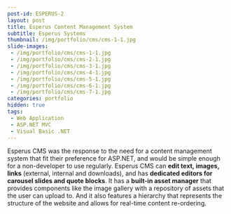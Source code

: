 ```yaml
---
post-id: ESPERUS-2
layout: post
title: Esperus Content Management System
subtitle: Esperus Systems
thumbnail: /img/portfolio/cms/cms-1-1.jpg
slide-images:
 - /img/portfolio/cms/cms-1-1.jpg
 - /img/portfolio/cms/cms-2-1.jpg
 - /img/portfolio/cms/cms-3-1.jpg
 - /img/portfolio/cms/cms-4-1.jpg
 - /img/portfolio/cms/cms-5-1.jpg
 - /img/portfolio/cms/cms-6-1.jpg
 - /img/portfolio/cms/cms-7-1.jpg
categories: portfolio
hidden: true
tags:
 - Web Application
 - ASP.NET MVC
 - Visual Basic .NET
---
```


Esperus CMS was the response to the need for a content management system that fit their preference for ASP.NET, and would be simple enough for a non-developer to use regularly. Esperus CMS can **edit text, images, links** (external, internal and downloads), and has **dedicated editors for carousel slides and quote blocks**. It has a **built-in asset manager** that provides components like the image gallery with a repository of assets that the user can upload to. And it also features a hierarchy that represents the structure of the website and allows for real-time content re-ordering.

